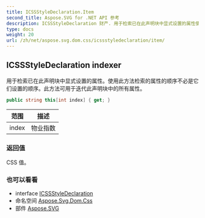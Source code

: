 ```yaml
---
title: ICSSStyleDeclaration.Item
second_title: Aspose.SVG for .NET API 参考
description: ICSSStyleDeclaration 财产. 用于检索已在此声明块中显式设置的属性使用此方法检索的属性的顺序不必是它们设置的顺序此方法可用于迭代此声明块中的所有属性
type: docs
weight: 20
url: /zh/net/aspose.svg.dom.css/icssstyledeclaration/item/
---
```

## ICSSStyleDeclaration indexer

用于检索已在此声明块中显式设置的属性。使用此方法检索的属性的顺序不必是它们设置的顺序。此方法可用于迭代此声明块中的所有属性。

```csharp
public string this[int index] { get; }
```

| 范围 | 描述 |
| --- | --- |
| index | 物业指数 |

### 返回值

CSS 值。

### 也可以看看

* interface [ICSSStyleDeclaration](../)
* 命名空间 [Aspose.Svg.Dom.Css](../../icssstyledeclaration/)
* 部件 [Aspose.SVG](../../../)


